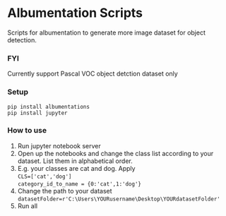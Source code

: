 # Albumentation Scripts
Scripts for albumentation to generate more image dataset for object detection.

### FYI
Currently support Pascal VOC object detction dataset only


### Setup
`pip install albumentations`<br>
`pip install jupyter`

### How to use
1. Run jupyter notebook server
2. Open up the notebooks and change the class list according to your dataset. List them in alphabetical order.
3. E.g. your classes are cat and dog. Apply <br>
`CLS=['cat','dog']`<br>
`category_id_to_name = {0:'cat',1:'dog'}`<br>
4. Change the path to your dataset
`datasetFolder=r'C:\Users\YOURusername\Desktop\YOURdatasetFolder'`
5. Run all